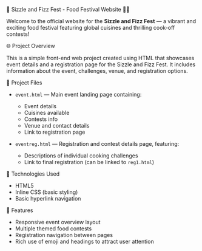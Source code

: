 🎉 Sizzle and Fizz Fest - Food Festival Website 🍨🥂

Welcome to the official website for the **Sizzle and Fizz Fest** — a vibrant and exciting food festival featuring global cuisines and thrilling cook-off contests!

🌐 Project Overview

This is a simple front-end web project created using HTML that showcases event details and a registration page for the Sizzle and Fizz Fest. 
It includes information about the event, challenges, venue, and registration options.

📄 Project Files

- `event.html` — Main event landing page containing:
  - Event details
  - Cuisines available
  - Contests info
  - Venue and contact details
  - Link to registration page

- `eventreg.html` — Registration and contest details page, featuring:
  - Descriptions of individual cooking challenges
  - Link to final registration (can be linked to `reg1.html`)

🧪 Technologies Used

- HTML5
- Inline CSS (basic styling)
- Basic hyperlink navigation

🎯 Features

- Responsive event overview layout
- Multiple themed food contests
- Registration navigation between pages
- Rich use of emoji and headings to attract user attention
